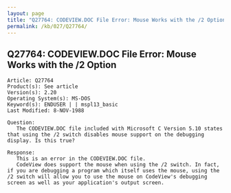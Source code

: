 ```yaml
---
layout: page
title: "Q27764: CODEVIEW.DOC File Error: Mouse Works with the /2 Option"
permalink: /kb/027/Q27764/
---
```


## Q27764: CODEVIEW.DOC File Error: Mouse Works with the /2 Option

	Article: Q27764
	Product(s): See article
	Version(s): 2.20
	Operating System(s): MS-DOS
	Keyword(s): ENDUSER | | mspl13_basic
	Last Modified: 8-NOV-1988
	
	Question:
	   The CODEVIEW.DOC file included with Microsoft C Version 5.10 states
	that using the /2 switch disables mouse support on the debugging
	display. Is this true?
	
	Response:
	   This is an error in the CODEVIEW.DOC file.
	   CodeView does support the mouse when using the /2 switch. In fact,
	if you are debugging a program which itself uses the mouse, using the
	/2 switch will allow you to use the mouse on CodeView's debugging
	screen as well as your application's output screen.
